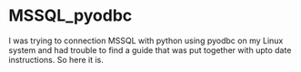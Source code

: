# MSSQL_pyodbc
I was trying to connection MSSQL with python using pyodbc on my Linux system and had trouble to find a guide that was put together with upto date instructions. So here it is. 
